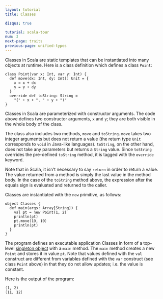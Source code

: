 ```yaml
---
layout: tutorial
title: Classes

disqus: true

tutorial: scala-tour
num: 3
next-page: traits
previous-page: unified-types
---
```


Classes in Scala are static templates that can be instantiated into many objects at runtime.
Here is a class definition which defines a class `Point`:

```tut
class Point(var x: Int, var y: Int) {
  def move(dx: Int, dy: Int): Unit = {
    x = x + dx
    y = y + dy
  }
  override def toString: String =
    "(" + x + ", " + y + ")"
}
```

Classes in Scala are parameterized with constructor arguments. The code above defines two constructor arguments, `x` and `y`; they are both visible in the whole body of the class.

The class also includes two methods, `move` and `toString`. `move` takes two integer arguments but does not return a value (the return type `Unit` corresponds to `void` in Java-like languages). `toString`, on the other hand, does not take any parameters but returns a `String` value. Since `toString` overrides the pre-defined `toString` method, it is tagged with the `override` keyword.

Note that in Scala, it isn't necessary to say `return` in order to return a value. The value returned from a method is simply the last value in the method body. In the case of the `toString` method above, the expression after the equals sign is evaluated and returned to the caller.

Classes are instantiated with the `new` primitive, as follows:

```tut
object Classes {
  def main(args: Array[String]) {
    val pt = new Point(1, 2)
    println(pt)
    pt.move(10, 10)
    println(pt)
  }
}
```

The program defines an executable application Classes in form of a top-level [singleton object](singleton-objects) with a `main` method. The `main` method creates a new `Point` and stores it in value `pt`. Note that values defined with the `val` construct are different from variables defined with the `var` construct (see class `Point` above) in that they do not allow updates; i.e. the value is constant.

Here is the output of the program:

```
(1, 2)
(11, 12)
```
